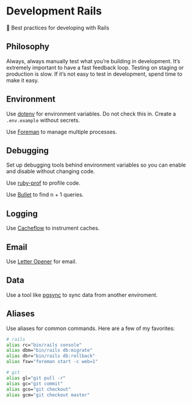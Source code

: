 # Development Rails

:rocket: Best practices for developing with Rails

## Philosophy

Always, always manually test what you’re building in development. It’s extremely important to have a fast feedback loop. Testing on staging or production is slow. If it’s not easy to test in development, spend time to make it easy.

## Environment

Use [dotenv](https://github.com/bkeepers/dotenv) for environment variables. Do not check this in. Create a `.env.example` without secrets.

Use [Foreman](https://github.com/ddollar/foreman) to manage multiple processes.

## Debugging

Set up debugging tools behind environment variables so you can enable and disable without changing code.

Use [ruby-prof](https://github.com/ruby-prof/ruby-prof) to profile code.

Use [Bullet](https://github.com/flyerhzm/bullet) to find n + 1 queries.

## Logging

Use [Cacheflow](https://github.com/ankane/cacheflow) to instrument caches.

## Email

Use [Letter Opener](https://github.com/ryanb/letter_opener) for email.

## Data

Use a tool like [pgsync](https://github.com/ankane/pgsync) to sync data from another enviroment.

## Aliases

Use aliases for common commands. Here are a few of my favorites:

```sh
# rails
alias rc="bin/rails console"
alias dbm="bin/rails db:migrate"
alias dbr="bin/rails db:rollback"
alias fsw="foreman start -c web=1"

# git
alias gl="git pull -r"
alias gc="git commit"
alias gco="git checkout"
alias gcm="git checkout master"
```
